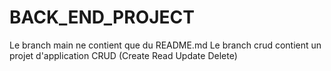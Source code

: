 # BACK_END_PROJECT
Le branch main ne contient que du README.md
Le branch crud contient un projet d'application CRUD (Create Read Update Delete)

